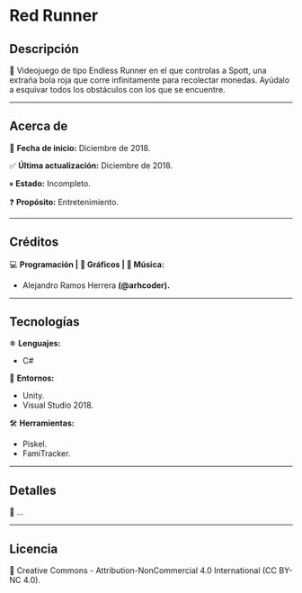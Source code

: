# Red Runner

## Descripción

👾 Videojuego de tipo Endless Runner en el que controlas a Spott, una extraña bola roja que corre infinitamente para recolectar monedas. Ayúdalo a esquivar todos los obstáculos con los que se encuentre.
____


## Acerca de

📅 **Fecha de inicio:** Diciembre de 2018.

✅ **Última actualización:** Diciembre de 2018.

⏸ **Estado:** Incompleto.

❓ **Propósito:** Entretenimiento.
___


## Créditos

💻 **Programación | 🎨 Gráficos | 🎵 Música:**
  * Alejandro Ramos Herrera **(@arhcoder).**
___


## Tecnologías

❄ **Lenguajes:**
 * C#
 
🧰 **Entornos:**
 * Unity.
 * Visual Studio 2018.

🛠 **Herramientas:**
 * Piskel.
 * FamiTracker.
___


## Detalles

🔰 ...
___


## Licencia

📝 Creative Commons - Attribution-NonCommercial 4.0 International (CC BY-NC 4.0).